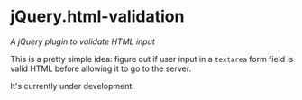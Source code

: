 jQuery.html-validation
======================

*A jQuery plugin to validate HTML input*

This is a pretty simple idea: figure out if user input in a `textarea` form field is valid HTML before allowing it to go to the server.

It's currently under development.